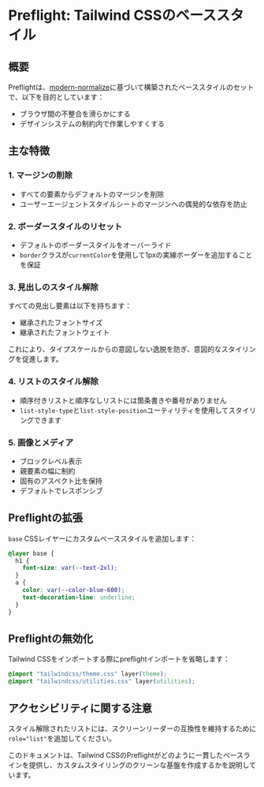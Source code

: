 # Preflight: Tailwind CSSのベーススタイル

## 概要

Preflightは、[modern-normalize](https://github.com/sindresorhus/modern-normalize)に基づいて構築されたベーススタイルのセットで、以下を目的としています：

- ブラウザ間の不整合を滑らかにする
- デザインシステムの制約内で作業しやすくする

## 主な特徴

### 1. マージンの削除

- すべての要素からデフォルトのマージンを削除
- ユーザーエージェントスタイルシートのマージンへの偶発的な依存を防止

### 2. ボーダースタイルのリセット

- デフォルトのボーダースタイルをオーバーライド
- `border`クラスが`currentColor`を使用して1pxの実線ボーダーを追加することを保証

### 3. 見出しのスタイル解除

すべての見出し要素は以下を持ちます：

- 継承されたフォントサイズ
- 継承されたフォントウェイト

これにより、タイプスケールからの意図しない逸脱を防ぎ、意図的なスタイリングを促進します。

### 4. リストのスタイル解除

- 順序付きリストと順序なしリストには箇条書きや番号がありません
- `list-style-type`と`list-style-position`ユーティリティを使用してスタイリングできます

### 5. 画像とメディア

- ブロックレベル表示
- 親要素の幅に制約
- 固有のアスペクト比を保持
- デフォルトでレスポンシブ

## Preflightの拡張

`base` CSSレイヤーにカスタムベーススタイルを追加します：

```css
@layer base {
  h1 {
    font-size: var(--text-2xl);
  }
  a {
    color: var(--color-blue-600);
    text-decoration-line: underline;
  }
}
```

## Preflightの無効化

Tailwind CSSをインポートする際にpreflightインポートを省略します：

```css
@import "tailwindcss/theme.css" layer(theme);
@import "tailwindcss/utilities.css" layer(utilities);
```

## アクセシビリティに関する注意

スタイル解除されたリストには、スクリーンリーダーの互換性を維持するために`role="list"`を追加してください。

このドキュメントは、Tailwind CSSのPreflightがどのように一貫したベースラインを提供し、カスタムスタイリングのクリーンな基盤を作成するかを説明しています。

